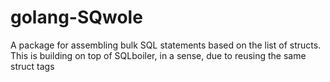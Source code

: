 # golang-SQwole

A package for assembling bulk SQL statements based on the list of structs. This is building on top of SQLboiler, in a sense, due to reusing the same struct tags
